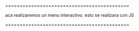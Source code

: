===========================================

aca realizaremos un menu interactivo.
esto se realizara con JS

===========================================